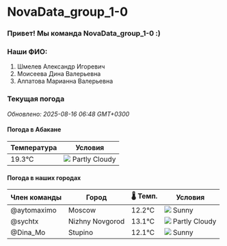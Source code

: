 # NovaData_group_1-0
### Привет! Мы команда NovaData_group_1-0 :)

### Наши ФИО:
1. Шмелев Александр Игоревич
2. Моисеева Дина Валерьевна
3. Алпатова Марианна Валерьевна

### Текущая погода
<!-- WEATHER:START -->
_Обновлено: 2025-08-16 06:48 GMT+0300_

#### Погода в Абакане

| Температура | Условия |
|-------------|----------|
| 19.3°C     | ![](https://cdn.weatherapi.com/weather/64x64/day/116.png) Partly Cloudy |

#### Погода в наших городах

| Член команды  | Город               | 🌡️ Темп.  | Условия          |
|---------------|---------------------|-----------|--------------------|
| @aytomaximo    | Moscow              |   12.2°C | ![](https://cdn.weatherapi.com/weather/64x64/day/113.png) Sunny        |
| @sychtx        | Nizhny Novgorod     |   13.1°C | ![](https://cdn.weatherapi.com/weather/64x64/day/116.png) Partly Cloudy |
| @Dina_Mo       | Stupino             |   12.1°C | ![](https://cdn.weatherapi.com/weather/64x64/day/113.png) Sunny        |

<!-- WEATHER:END -->
